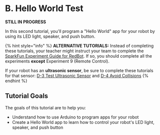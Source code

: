 # B. Hello World Test

**STILL IN PROGRESS**

In this second tutorial, you'll program a "Hello World" app for your robot by using its LED light, speaker, and push button.

{% hint style="info" %}
**ALTERNATIVE TUTORIALS:** Instead of completing these tutorials, your teacher might instruct your team to complete the [SparkFun Experiment Guide for RedBot](https://learn.sparkfun.com/tutorials/experiment-guide-for-redbot-with-shadow-chassis). If so, you should complete all the experiments **except** Experiment 9 \(Remote Control\).

If your robot has an **ultrasonic sensor**, be sure to complete these tutorials for that sensor:  [D-3 Test Ultrasonic Sensor](../detect-objects-in-path/d-3-test-ultrasonic-sensor.md) and [D-4 Avoid Collisions](../detect-objects-in-path/d-4-avoid-collisions.md)
{% endhint %}

## Tutorial Goals  <a id="tutorial-goals"></a>

The goals of this tutorial are to help you:

* Understand how to use Arduino to program apps for your robot
* Create a Hello World app to learn how to control your robot's LED light, speaker, and push button

